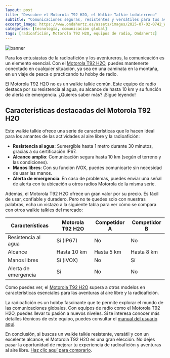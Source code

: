 ```yaml
---
layout: post
title: "Descubre el Motorola T92 H2O, el Walkie Talkie todoterreno"
subtitle: "Comunicaciones seguras, resistentes y versátiles para tus aventuras y la radioafición."
excerpt_image: https://www.ondahertz.es/assets/images/2025-07-02-0742_Walkie_Talkies_resistentes_para_aventuras_y_radioafición.jpg
categories: [tecnología, comunicación global]
tags: [radioafición, Motorola T92 H2O, equipos de radio, Ondahertz]
---
```


![banner](https://www.ondahertz.es/assets/images/2025-07-02-0742_Walkie_Talkies_resistentes_para_aventuras_y_radioafición.jpg "Walkie talkies Motorola T92 H2O, sumergibles, ideales para radioafición y aventuras al aire libre.")

Para los entusiastas de la radioafición y los aventureros, la comunicación es un elemento esencial. Con el [Motorola T92 H2O](https://amzn.to/4nlDdxB), puedes mantenerte conectado en cualquier situación, ya sea en una caminata en la montaña, en un viaje de pesca o practicando tu hobby de radio.

El Motorola T92 H2O no es un walkie talkie común. Este equipo de radio destaca por su resistencia al agua, su alcance de hasta 10 km y su función de alerta de emergencia. ¿Quieres saber más? ¡Sigue leyendo!

## Características destacadas del Motorola T92 H2O

Este walkie talkie ofrece una serie de características que lo hacen ideal para los amantes de las actividades al aire libre y la radioafición:

* **Resistencia al agua**: Sumergible hasta 1 metro durante 30 minutos, gracias a su certificación IP67.
* **Alcance amplio**: Comunicación segura hasta 10 km (según el terreno y las condiciones).
* **Manos libres**: Con su función iVOX, puedes comunicarte sin necesidad de usar las manos.
* **Alerta de emergencia**: En caso de problemas, puedes enviar una señal de alerta con tu ubicación a otros radios Motorola de la misma serie.

Además, el Motorola T92 H2O ofrece un gran valor por su precio. Es fácil de usar, confiable y duradero. Pero no te quedes solo con nuestras palabras, echa un vistazo a la siguiente tabla para ver cómo se compara con otros walkie talkies del mercado:

| Características | Motorola T92 H2O | Competidor A | Competidor B |
|---|---|---|---|
| Resistencia al agua | Sí (IP67) | No | No |
| Alcance | Hasta 10 km | Hasta 5 km | Hasta 8 km |
| Manos libres | Sí (iVOX) | No | Sí |
| Alerta de emergencia | Sí | No | No |

Como puedes ver, el [Motorola T92 H2O](https://amzn.to/4nlDdxB) supera a otros modelos en características esenciales para las aventuras al aire libre y la radioafición.

La radioafición es un hobby fascinante que te permite explorar el mundo de las comunicaciones globales. Con equipos de radio como el Motorola T92 H2O, puedes llevar tu pasión a nuevos niveles. Si te interesa conocer más detalles técnicos de este equipo, puedes consultar el [manual del usuario aquí](https://www.ondahertz.es/affiliate_content/B01FDI6OKS/tlkr_t92_h2o.pdf).

En conclusión, si buscas un walkie talkie resistente, versátil y con un excelente alcance, el Motorola T92 H2O es una gran elección. No dejes pasar la oportunidad de mejorar tu experiencia de radioafición y aventuras al aire libre. [Haz clic aquí para comprarlo](https://amzn.to/4nlDdxB).